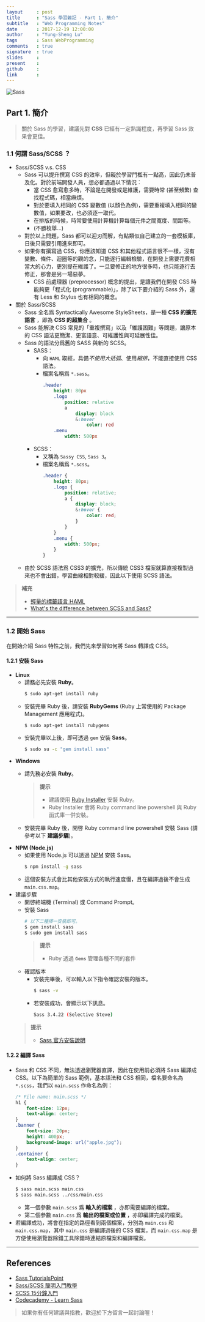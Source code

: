 ```yaml
---
layout     : post
title      : "Sass 學習雜記 - Part 1. 簡介"
subtitle   : "Web Programming Notes"
date       : 2017-12-19 12:00:00
author     : "Yung-Sheng Lu"
tags       : Sass WebProgramming
comments   : true
signature  : true
slides     : 
present    : 
github     :
link       :
---
```


![Sass](https://i.imgur.com/7vx71Hx.png)

## Part 1. 簡介

> 關於 Sass 的學習，建議先對 **CSS** 已經有一定熟識程度，再學習 Sass 效果會更佳。

### 1.1 何謂 Sass/SCSS ？

* Sass/SCSS v.s. CSS
    * Sass 可以提升撰寫 CSS 的效率，但礙於學習門檻有一點高，因此仍未普及化。對於前端開發人員，想必都遇過以下情況：
        * 當 CSS 愈寫愈多時，不論是在開發或是維護，需要時常 (甚至頻繁) 查找程式碼，相當麻煩。
        * 對於要填入相同的 CSS 變數值 (以顏色為例)，需要重複填入相同的變數值，如果要改，也必須逐一取代。
        * 在排版的時候，時常要使用計算機計算每個元件之間寬度、間距等。
        * (不勝枚舉...)
    * 對於以上問題，Sass 都可以迎刃而解，有點類似自己建立的一套模板庫，日後只需要引用進來即可。
    * 如果你有撰寫過 CSS，你應該知道 CSS 和其他程式語言很不一樣，沒有變數、條件、迴圈等的觀的念，只能逐行編輯檢驗，在開發上需要花費相當大的心力，更別提在維護了。一旦要修正的地方很多時，也只能逐行去修正，那會是另一場惡夢。
        * CSS 前處理器 (preprocessor) 概念的提出，是讓我們在開發 CSS 時能夠更「程式化 (programmable)」，除了以下要介紹的 Sass 外，還有 Less 和 Stylus 也有相同的概念。
* 關於 Sass/SCSS
    * Sass 全名爲 Syntactically Awesome StyleSheets，是一種 **CSS 的擴充語言** ，即為 **CSS 的超集合** 。
    * Sass 能解決 CSS 常見的「重複撰寫」以及「維護困難」等問題，讓原本的 CSS 語法更簡潔、更富語意、可維護性與可延展性佳。
    * Sass 的語法分爲舊的 SASS 與新的 SCSS。
        * SASS：
            * 向 `HAML` 取經，具備*不使用大括弧*、使用*縮排*，不能直接使用 CSS 語法。
            * 檔案名稱爲 `*.sass`。
                ```sass
                .header
                    height: 80px
                    .logo
                        position: relative
                        a
                            display: block
                            &:hover
                                color: red
                    .menu
                        width: 500px
                ```
        * SCSS：
            * 又稱為 `Sassy CSS`, `Sass 3`。
            * 檔案名稱爲 `*.scss`。
                ```scss
                .header {
                    height: 80px;
                    .logo {
                        position: relative;
                        a {
                            display: block;
                            &:hover {
                                color: red;
                            }
                        }
                    }
                    .menu {
                        width: 500px;
                    }
                }
                ```
    * 由於 SCSS 語法爲 CSS3 的擴充，所以傳統 CSS3 檔案就算直接複製過來也不會出錯，學習曲線相對較緩，因此以下使用 SCSS 語法。

> **補充**
> * [輕量的標籤語言 HAML](http://ithelp.ithome.com.tw/articles/10128441)
> * [What's the difference between SCSS and Sass?
](http://stackoverflow.com/questions/5654447/whats-the-difference-between-scss-and-sass)

---
### 1.2 開始 Sass

在開始介紹 Sass 特性之前，我們先來學習如何將 Sass 轉譯成 CSS。

#### 1.2.1 安裝 Sass

* **Linux**
    * 請務必先安裝 **Ruby**。
        ```bash
        $ sudo apt-get install ruby
        ```
    * 安裝完畢 Ruby 後，請安裝 **RubyGems** (Ruby 上常使用的 Package Management 應用程式)。
        ```bash
        $ sudo apt-get install rubygems
        ```
    * 安裝完畢以上後，即可透過 `gem` 安裝 **Sass**。
        ```bash
        $ sudo su -c "gem install sass"
        ```
* **Windows**
    * 請先務必安裝 **Ruby**。

        > **提示**
        > * 建議使用 [Ruby Installer](http://rubyinstaller.org/) 安裝 Ruby。
        > * Ruby Installer 會將 Ruby command line powershell 與 Ruby 函式庫一併安裝。

    * 安裝完畢 Ruby 後，開啓 Ruby command line powershell 安裝 Sass (請參考以下 **建議步驟**)。
* **NPM (Node.js)**
    * 如果使用 Node.js 可以透過 [NPM](https://www.npmjs.com/) 安裝 Sass。
        ```bash
        $ npm install -g sass
        ```
    * 這個安裝方式會比其他安裝方式的執行速度慢，且在編譯過後不會生成 `main.css.map`。
* 建議步驟
    * 開啓終端機 (Terminal) 或 Command Prompt。
    * 安裝 Sass
        ```bash
        # 以下二種擇一安裝即可。
        $ gem install sass
        $ sudo gem install sass
        ```
        > **提示**
        > * Ruby 透過 **`Gems`** 管理各種不同的套件
    * 確認版本
        * 安裝完畢後，可以輸入以下指令確認安裝的版本。
            ```bash
            $ sass -v
            ```
        * 若安裝成功，會顯示以下訊息。
            ```bash
            Sass 3.4.22 (Selective Steve)
            ```
    > **提示**
    > * [Sass 官方安裝說明](http://sass-lang.com/install)
            
#### 1.2.2 編譯 Sass

* Sass 和 CSS 不同，無法透過瀏覽器直譯，因此在使用前必須將 Sass 編譯成 CSS。以下為簡單的 Sass 範例，基本語法和 CSS 相同，檔名要命名為 `*.scss`，我們以 `main.scss` 作命名為例：
    ```scss
    /* File name: main.scss */
    h1 {
        font-size: 12px;
        text-align: center;
    }
    .banner {
        font-size: 20px;
        height: 400px;
        background-image: url("apple.jpg");
    }
    .container {
        text-align: center;
    }
    ```
* 如何將 Sass 編譯成 CSS？
    ```bash
    $ sass main.scss main.css
    $ sass main.scss ../css/main.css
    ```
    * 第一個參數 `main.scss` 爲 **輸入的檔案** ，亦即需要編譯的檔案。
    * 第二個參數 `main.css` 爲 **輸出的檔案或位置** ，亦即編譯完成的檔案。
* 若編譯成功，將會在指定的路徑看到兩個檔案，分別為 `main.css` 和 `main.css.map`，其中 `main.css` 是編譯過後的 CSS 檔案，而 `main.css.map` 是方便使用瀏覽器除錯工具除錯時連結原檔案和編譯檔案。

---
## References

* [Sass TutorialsPoint](https://www.tutorialspoint.com/sass/index.htm)
* [Sass/SCSS 簡明入門教學](http://blog.kdchang.cc/2016/10/11/sass-scss-tutorial-introduction/)
* [SCSS 15分鐘入門](http://eddychang.me/blog/others/91-scss-15-mins.html)
* [Codecademy - Learn Sass](https://www.codecademy.com/learn/learn-sass)

> 如果你有任何建議與指教，歡迎於下方留言一起討論喔！
